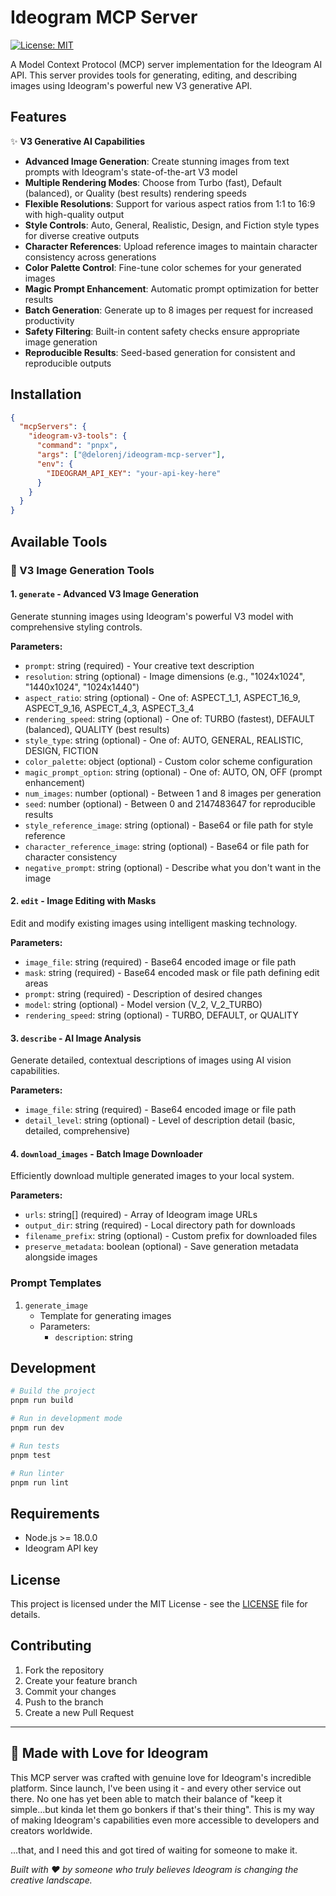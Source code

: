# Ideogram MCP Server

[![License: MIT](https://img.shields.io/badge/License-MIT-yellow.svg)](https://opensource.org/licenses/MIT)

A Model Context Protocol (MCP) server implementation for the Ideogram AI API. This server provides tools for generating, editing, and describing images using Ideogram's powerful new V3 generative API.

## Features

✨ **V3 Generative AI Capabilities**
- **Advanced Image Generation**: Create stunning images from text prompts with Ideogram's state-of-the-art V3 model
- **Multiple Rendering Modes**: Choose from Turbo (fast), Default (balanced), or Quality (best results) rendering speeds
- **Flexible Resolutions**: Support for various aspect ratios from 1:1 to 16:9 with high-quality output
- **Style Controls**: Auto, General, Realistic, Design, and Fiction style types for diverse creative outputs
- **Character References**: Upload reference images to maintain character consistency across generations
- **Color Palette Control**: Fine-tune color schemes for your generated images
- **Magic Prompt Enhancement**: Automatic prompt optimization for better results
- **Batch Generation**: Generate up to 8 images per request for increased productivity
- **Safety Filtering**: Built-in content safety checks ensure appropriate image generation
- **Reproducible Results**: Seed-based generation for consistent and reproducible outputs

## Installation



```json
{
  "mcpServers": {
    "ideogram-v3-tools": {
      "command": "pnpx",
      "args": ["@delorenj/ideogram-mcp-server"],
      "env": {
        "IDEOGRAM_API_KEY": "your-api-key-here"
      }
    }
  }
}
```


## Available Tools

### 🎨 V3 Image Generation Tools

#### 1. `generate` - Advanced V3 Image Generation
Generate stunning images using Ideogram's powerful V3 model with comprehensive styling controls.

**Parameters:**
- `prompt`: string (required) - Your creative text description
- `resolution`: string (optional) - Image dimensions (e.g., "1024x1024", "1440x1024", "1024x1440")
- `aspect_ratio`: string (optional) - One of: ASPECT_1_1, ASPECT_16_9, ASPECT_9_16, ASPECT_4_3, ASPECT_3_4
- `rendering_speed`: string (optional) - One of: TURBO (fastest), DEFAULT (balanced), QUALITY (best results)
- `style_type`: string (optional) - One of: AUTO, GENERAL, REALISTIC, DESIGN, FICTION
- `color_palette`: object (optional) - Custom color scheme configuration
- `magic_prompt_option`: string (optional) - One of: AUTO, ON, OFF (prompt enhancement)
- `num_images`: number (optional) - Between 1 and 8 images per generation
- `seed`: number (optional) - Between 0 and 2147483647 for reproducible results
- `style_reference_image`: string (optional) - Base64 or file path for style reference
- `character_reference_image`: string (optional) - Base64 or file path for character consistency
- `negative_prompt`: string (optional) - Describe what you don't want in the image

#### 2. `edit` - Image Editing with Masks
Edit and modify existing images using intelligent masking technology.

**Parameters:**
- `image_file`: string (required) - Base64 encoded image or file path
- `mask`: string (required) - Base64 encoded mask or file path defining edit areas
- `prompt`: string (required) - Description of desired changes
- `model`: string (optional) - Model version (V_2, V_2_TURBO)
- `rendering_speed`: string (optional) - TURBO, DEFAULT, or QUALITY

#### 3. `describe` - AI Image Analysis
Generate detailed, contextual descriptions of images using AI vision capabilities.

**Parameters:**
- `image_file`: string (required) - Base64 encoded image or file path
- `detail_level`: string (optional) - Level of description detail (basic, detailed, comprehensive)

#### 4. `download_images` - Batch Image Downloader
Efficiently download multiple generated images to your local system.

**Parameters:**
- `urls`: string[] (required) - Array of Ideogram image URLs
- `output_dir`: string (required) - Local directory path for downloads
- `filename_prefix`: string (optional) - Custom prefix for downloaded files
- `preserve_metadata`: boolean (optional) - Save generation metadata alongside images

### Prompt Templates

1. `generate_image`
   - Template for generating images
   - Parameters:
     - `description`: string

## Development

```bash
# Build the project
pnpm run build

# Run in development mode
pnpm run dev

# Run tests
pnpm test

# Run linter
pnpm run lint
```

## Requirements

- Node.js >= 18.0.0
- Ideogram API key

## License

This project is licensed under the MIT License - see the [LICENSE](LICENSE) file for details.

## Contributing

1. Fork the repository
2. Create your feature branch
3. Commit your changes
4. Push to the branch
5. Create a new Pull Request

---

## 💝 Made with Love for Ideogram

This MCP server was crafted with genuine love for Ideogram's incredible platform. Since launch, I've been using it - and every other service out there. No one has yet been able to match their balance of "keep it simple...but kinda let them go bonkers if that's their thing". This is my way of making Ideogram's capabilities even more accessible to developers and creators worldwide.

...that, and I need this and got tired of waiting for someone to make it.

*Built with ❤️ by someone who truly believes Ideogram is changing the creative landscape.*
